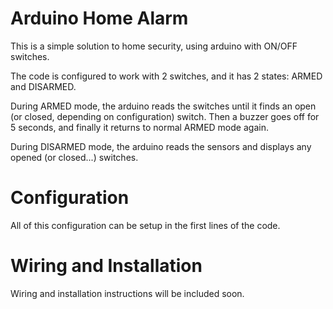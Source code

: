 # Arduino Home Alarm

This is a simple solution to home security, using arduino with ON/OFF switches.

The code is configured to work with 2 switches, and it has 2 states: ARMED and DISARMED.

During ARMED mode, the arduino reads the switches until it finds an open (or closed, depending on configuration) switch.
Then a buzzer goes off for 5 seconds, and finally it returns to normal ARMED mode again.

During DISARMED mode, the arduino reads the sensors and displays any opened (or closed...) switches.

# Configuration
All of this configuration can be setup in the first lines of the code.

# Wiring and Installation
Wiring and installation instructions will be included soon.
